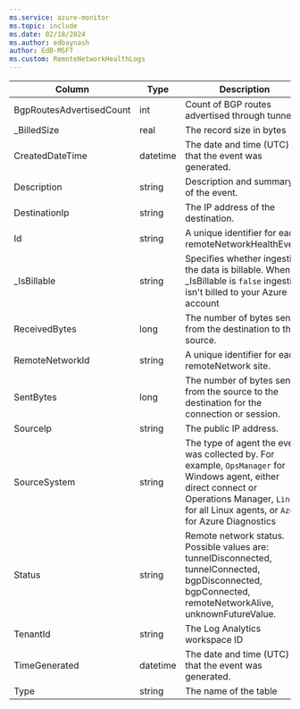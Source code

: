 ```yaml
---
ms.service: azure-monitor
ms.topic: include
ms.date: 02/18/2024
ms.author: edbaynash
author: EdB-MSFT
ms.custom: RemoteNetworkHealthLogs
---
```



| Column | Type | Description |
|---|---|---|
| BgpRoutesAdvertisedCount | int | Count of BGP routes advertised through tunnel. |
| _BilledSize | real | The record size in bytes |
| CreatedDateTime | datetime | The date and time (UTC) that the event was generated. |
| Description | string | Description and summary of the event. |
| DestinationIp | string | The IP address of the destination. |
| Id | string | A unique identifier for each remoteNetworkHealthEvent. |
| _IsBillable | string | Specifies whether ingesting the data is billable. When _IsBillable is `false` ingestion isn't billed to your Azure account |
| ReceivedBytes | long | The number of bytes sent from the destination to the source. |
| RemoteNetworkId | string | A unique identifier for each remoteNetwork site. |
| SentBytes | long | The number of bytes sent from the source to the destination for the connection or session. |
| SourceIp | string | The public IP address. |
| SourceSystem | string | The type of agent the event was collected by. For example, `OpsManager` for Windows agent, either direct connect or Operations Manager, `Linux` for all Linux agents, or `Azure` for Azure Diagnostics |
| Status | string | Remote network status. Possible values are: tunnelDisconnected, tunnelConnected, bgpDisconnected, bgpConnected, remoteNetworkAlive, unknownFutureValue. |
| TenantId | string | The Log Analytics workspace ID |
| TimeGenerated | datetime | The date and time (UTC) that the event was generated. |
| Type | string | The name of the table |
